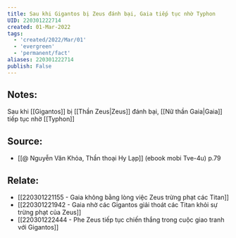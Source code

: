 ```yaml
---
title: Sau khi Gigantos bị Zeus đánh bại, Gaia tiếp tục nhờ Typhon
UID: 220301222714
created: 01-Mar-2022
tags:
  - 'created/2022/Mar/01'
  - 'evergreen'
  - 'permanent/fact'
aliases: 220301222714
publish: False
---
```

## Notes:
Sau khi [[Gigantos]] bị [[Thần Zeus|Zeus]] đánh bại, [[Nữ thần Gaia|Gaia]] tiếp tục nhờ [[Typhon]]

## Source:
- [[@ Nguyễn Văn Khỏa, Thần thoại Hy Lạp]] (ebook mobi Tve-4u) p.79

## Relate:
- [[220301221155 - Gaia không bằng lòng việc Zeus trừng phạt các Titan]]
- [[220301221942 - Gaia nhờ các Gigantos giải thoát các Titan khỏi sự trừng phạt của Zeus]]
- [[220301222444 - Phe Zeus tiếp tục chiến thắng trong cuộc giao tranh với Gigantos]]
